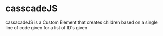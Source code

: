 # casscadeJS
cassacadeJS is a Custom Element that creates children based on a single line of code given for a list of ID's given
